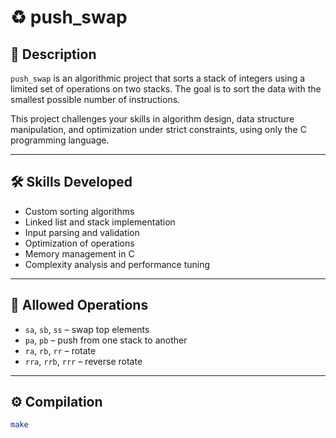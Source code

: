# ♻️ push_swap

## 📌 Description

`push_swap` is an algorithmic project that sorts a stack of integers using a limited set of operations on two stacks. The goal is to sort the data with the smallest possible number of instructions.

This project challenges your skills in algorithm design, data structure manipulation, and optimization under strict constraints, using only the C programming language.

---

## 🛠️ Skills Developed

- Custom sorting algorithms
- Linked list and stack implementation
- Input parsing and validation
- Optimization of operations
- Memory management in C
- Complexity analysis and performance tuning

---

## 🧠 Allowed Operations

- `sa`, `sb`, `ss` – swap top elements
- `pa`, `pb` – push from one stack to another
- `ra`, `rb`, `rr` – rotate
- `rra`, `rrb`, `rrr` – reverse rotate

---

## ⚙️ Compilation

```bash
make
